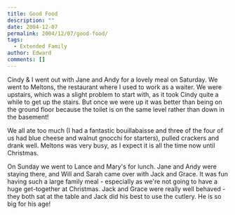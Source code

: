 ```yaml
---
title: Good Food
description: ""
date: 2004-12-07
permalink: 2004/12/07/good-food/
tags:
  - Extended Family
author: Edward
comments: []
---
```


Cindy & I went out with Jane and Andy for a lovely meal on Saturday. We
went to Meltons, the restaurant where I used to work as a waiter. We
were upstairs, which was a slight problem to start with, as it took
Cindy quite a while to get up the stairs. But once we were up it was
better than being on the ground floor because the toilet is on the same
level rather than down in the basement!

We all ate too much (I had a fantastic bouillabaisse and three of the
four of us had blue cheese and walnut gnocchi for starters), pulled
crackers and drank well. Meltons was very busy, as I expect it is all
the time now until Christmas.

On Sunday we went to Lance and Mary\'s for lunch. Jane and Andy were
staying there, and Will and Sarah came over with Jack and Grace. It was
fun having such a large family meal - especially as we\'re not going to
have a huge get-together at Christmas. Jack and Grace were really well
behaved - they both sat at the table and Jack did his best to use the
cutlery. He is so big for his age!

